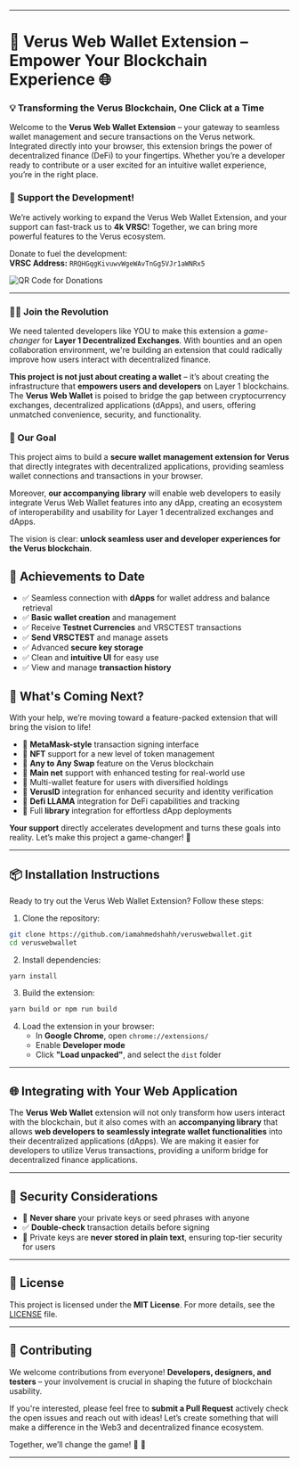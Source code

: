 
---

# 🚀 Verus Web Wallet Extension – Empower Your Blockchain Experience 🌐

### 💡 Transforming the Verus Blockchain, One Click at a Time
Welcome to the **Verus Web Wallet Extension** – your gateway to seamless wallet management and secure transactions on the Verus network. Integrated directly into your browser, this extension brings the power of decentralized finance (DeFi) to your fingertips. Whether you’re a developer ready to contribute or a user excited for an intuitive wallet experience, you’re in the right place.

### 💸 Support the Development!
We’re actively working to expand the Verus Web Wallet Extension, and your support can fast-track us to **4k VRSC**! Together, we can bring more powerful features to the Verus ecosystem.

Donate to fuel the development:  
**VRSC Address:** `RRQHGqgKivuwvWgeWAvTnGg5VJr1aWNRx5`

![QR Code for Donations](https://api.qrserver.com/v1/create-qr-code/?size=150x150&data=RRQHGqgKivuwvWgeWAvTnGg5VJr1aWNRx5)

---

### 🧑‍💻 Join the Revolution
We need talented developers like YOU to make this extension a *game-changer* for **Layer 1 Decentralized Exchanges**. With bounties and an open collaboration environment, we're building an extension that could radically improve how users interact with decentralized finance.

**This project is not just about creating a wallet** – it’s about creating the infrastructure that **empowers users and developers** on Layer 1 blockchains. The **Verus Web Wallet** is poised to bridge the gap between cryptocurrency exchanges, decentralized applications (dApps), and users, offering unmatched convenience, security, and functionality.

### 🎯 Our Goal
This project aims to build a **secure wallet management extension for Verus** that directly integrates with decentralized applications, providing seamless wallet connections and transactions in your browser. 

Moreover, **our accompanying library** will enable web developers to easily integrate Verus Web Wallet features into any dApp, creating an ecosystem of interoperability and usability for Layer 1 decentralized exchanges and dApps.

The vision is clear: **unlock seamless user and developer experiences for the Verus blockchain**.

## 🌟 Achievements to Date

- ✅ Seamless connection with **dApps** for wallet address and balance retrieval
- ✅ **Basic wallet creation** and management
- ✅ Receive **Testnet Currencies** and VRSCTEST transactions
- ✅ **Send VRSCTEST** and manage assets
- ✅ Advanced **secure key storage**
- ✅ Clean and **intuitive UI** for easy use
- ✅ View and manage **transaction history**

## 🚀 What's Coming Next?

With your help, we’re moving toward a feature-packed extension that will bring the vision to life!

- 🔄 **MetaMask-style** transaction signing interface
- 🔄 **NFT** support for a new level of token management
- 🔄 **Any to Any Swap** feature on the Verus blockchain
- 🔄 **Main net** support with enhanced testing for real-world use
- 🔄 Multi-wallet feature for users with diversified holdings
- 📍 **VerusID** integration for enhanced security and identity verification
- 📍 **Defi LLAMA** integration for DeFi capabilities and tracking
- 📍 Full **library** integration for effortless dApp deployments

**Your support** directly accelerates development and turns these goals into reality. Let’s make this project a game-changer! 🚀

---

## 📦 Installation Instructions

Ready to try out the Verus Web Wallet Extension? Follow these steps:

1. Clone the repository:
```bash
git clone https://github.com/iamahmedshahh/veruswebwallet.git
cd veruswebwallet
```

2. Install dependencies:
```bash
yarn install
```

3. Build the extension:
```bash
yarn build or npm run build
```

4. Load the extension in your browser:
   - In **Google Chrome**, open `chrome://extensions/`
   - Enable **Developer mode**
   - Click **"Load unpacked"**, and select the `dist` folder

---

## 🌐 Integrating with Your Web Application

The **Verus Web Wallet** extension will not only transform how users interact with the blockchain, but it also comes with an **accompanying library** that allows **web developers to seamlessly integrate wallet functionalities** into their decentralized applications (dApps). We are making it easier for developers to utilize Verus transactions, providing a uniform bridge for decentralized finance applications.

---

## 🔐 Security Considerations

- 🚫 **Never share** your private keys or seed phrases with anyone
- ✅ **Double-check** transaction details before signing
- 🔑 Private keys are **never stored in plain text**, ensuring top-tier security for users

---

## 📜 License

This project is licensed under the **MIT License**. For more details, see the [LICENSE](LICENSE) file.

---

## 🤝 Contributing

We welcome contributions from everyone! **Developers, designers, and testers** – your involvement is crucial in shaping the future of blockchain usability. 

If you're interested, please feel free to **submit a Pull Request** actively check the open issues and reach out with ideas! Let’s create something that will make a difference in the Web3 and decentralized finance ecosystem.

Together, we’ll change the game! 💪 🚀

---

